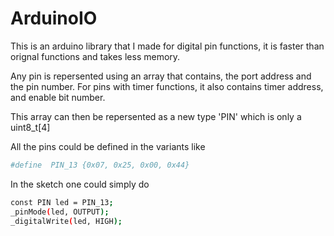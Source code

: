 ArduinoIO
=========

This is an arduino library that I made for digital pin functions, it is faster than orignal functions and takes less memory.


Any pin is repersented using an array that contains, the port address and the pin number. For pins with timer functions, it also contains timer address, and enable bit number.

This array can then be repersented as a new type 'PIN' which is only a uint8_t[4]

All the pins could be defined in the variants like
```sh
#define  PIN_13 {0x07, 0x25, 0x00, 0x44}
```
In the sketch one could simply do
```sh
const PIN led = PIN_13;
_pinMode(led, OUTPUT);
_digitalWrite(led, HIGH);
```
